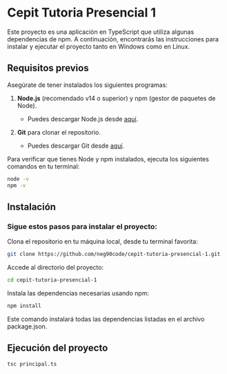 # Cepit Tutoria Presencial 1

Este proyecto es una aplicación en TypeScript que utiliza algunas dependencias de npm. A continuación, encontrarás las instrucciones para instalar y ejecutar el proyecto tanto en Windows como en Linux.

## Requisitos previos

Asegúrate de tener instalados los siguientes programas:

1. **Node.js** (recomendado v14 o superior) y npm (gestor de paquetes de Node).
   - Puedes descargar Node.js desde [aquí](https://nodejs.org/).

2. **Git** para clonar el repositorio.
   - Puedes descargar Git desde [aquí](https://git-scm.com/).

Para verificar que tienes Node y npm instalados, ejecuta los siguientes comandos en tu terminal:

```sh
node -v
npm -v
```

## Instalación

### Sigue estos pasos para instalar el proyecto:

Clona el repositorio en tu máquina local, desde tu terminal favorita:

```sh
git clone https://github.com/neg90code/cepit-tutoria-presencial-1.git
```

Accede al directorio del proyecto:

```sh
cd cepit-tutoria-presencial-1
```

Instala las dependencias necesarias usando npm:

```sh
npm install
```

Este comando instalará todas las dependencias listadas en el archivo package.json.

## Ejecución del proyecto

```sh
tsc principal.ts
```